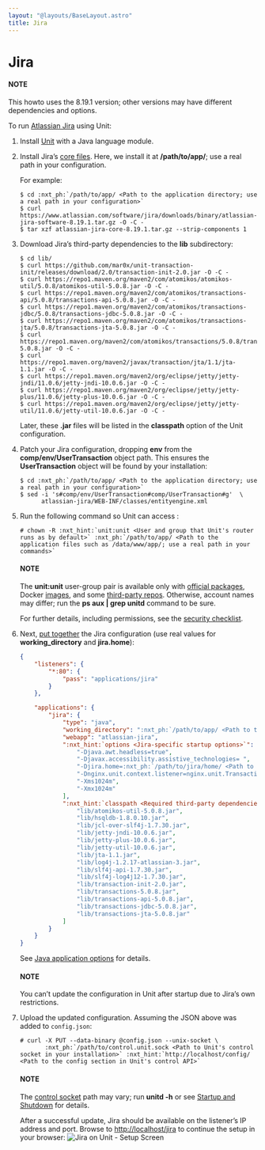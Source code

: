 ```yaml
---
layout: "@layouts/BaseLayout.astro"
title: Jira
---
```

# Jira

#### NOTE
This howto uses the 8.19.1 version; other versions may have different
dependencies and options.

To run [Atlassian Jira](https://www.atlassian.com/software/jira) using Unit:

1. Install [Unit](../installation.md#installation-precomp-pkgs) with a Java language module.
2. Install Jira’s [core files](https://www.atlassian.com/software/jira/update).  Here, we install it at **/path/to/app/**; use
   a real path in your configuration.

   For example:
   ```console
   $ cd :nxt_ph:`/path/to/app/ <Path to the application directory; use a real path in your configuration>`
   $ curl https://www.atlassian.com/software/jira/downloads/binary/atlassian-jira-software-8.19.1.tar.gz -O -C -
   $ tar xzf atlassian-jira-core-8.19.1.tar.gz --strip-components 1
   ```
3. Download Jira’s third-party dependencies to the **lib** subdirectory:
   ```console
   $ cd lib/
   $ curl https://github.com/mar0x/unit-transaction-init/releases/download/2.0/transaction-init-2.0.jar -O -C -
   $ curl https://repo1.maven.org/maven2/com/atomikos/atomikos-util/5.0.8/atomikos-util-5.0.8.jar -O -C -
   $ curl https://repo1.maven.org/maven2/com/atomikos/transactions-api/5.0.8/transactions-api-5.0.8.jar -O -C -
   $ curl https://repo1.maven.org/maven2/com/atomikos/transactions-jdbc/5.0.8/transactions-jdbc-5.0.8.jar -O -C -
   $ curl https://repo1.maven.org/maven2/com/atomikos/transactions-jta/5.0.8/transactions-jta-5.0.8.jar -O -C -
   $ curl https://repo1.maven.org/maven2/com/atomikos/transactions/5.0.8/transactions-5.0.8.jar -O -C -
   $ curl https://repo1.maven.org/maven2/javax/transaction/jta/1.1/jta-1.1.jar -O -C -
   $ curl https://repo1.maven.org/maven2/org/eclipse/jetty/jetty-jndi/11.0.6/jetty-jndi-10.0.6.jar -O -C -
   $ curl https://repo1.maven.org/maven2/org/eclipse/jetty/jetty-plus/11.0.6/jetty-plus-10.0.6.jar -O -C -
   $ curl https://repo1.maven.org/maven2/org/eclipse/jetty/jetty-util/11.0.6/jetty-util-10.0.6.jar -O -C -
   ```

   Later, these **.jar** files will be listed in the **classpath**
   option of the Unit configuration.
4. Patch your Jira configuration, dropping **env** from the
   **comp/env/UserTransaction** object path.  This ensures the
   **UserTransaction** object will be found by your installation:
   ```console
   $ cd :nxt_ph:`/path/to/app/ <Path to the application directory; use a real path in your configuration>`
   $ sed -i 's#comp/env/UserTransaction#comp/UserTransaction#g'  \
         atlassian-jira/WEB-INF/classes/entityengine.xml
   ```
5. Run the following command so Unit can access :
   ```console
   # chown -R :nxt_hint:`unit:unit <User and group that Unit's router runs as by default>` :nxt_ph:`/path/to/app/ <Path to the application files such as /data/www/app/; use a real path in your commands>`
   ```

   #### NOTE
   The **unit:unit** user-group pair is available only with [official
   packages](../installation.md#installation-precomp-pkgs), Docker [images](../installation.md#installation-docker), and some [third-party repos](../installation.md#installation-community-repos).  Otherwise, account names may differ; run
   the **ps aux | grep unitd** command to be sure.

   For further details, including permissions, see the [security checklist](security.md#security-apps).
6. Next, [put together](../configuration.md#configuration-java) the Jira configuration (use
   real values for **working_directory** and **jira.home**):
   ```json
   {
       "listeners": {
           "*:80": {
               "pass": "applications/jira"
           }
       },

       "applications": {
           "jira": {
               "type": "java",
               "working_directory": ":nxt_ph:`/path/to/app/ <Path to the application directory; use a real path in your configuration>`",
               "webapp": "atlassian-jira",
               ":nxt_hint:`options <Jira-specific startup options>`": [
                   "-Djava.awt.headless=true",
                   "-Djavax.accessibility.assistive_technologies= ",
                   "-Djira.home=:nxt_ph:`/path/to/jira/home/ <Path to your Jira home directory; use a real path in your configuration>`",
                   "-Dnginx.unit.context.listener=nginx.unit.TransactionInit",
                   "-Xms1024m",
                   "-Xmx1024m"
               ],
               ":nxt_hint:`classpath <Required third-party dependencies from Step 3>`": [
                   "lib/atomikos-util-5.0.8.jar",
                   "lib/hsqldb-1.8.0.10.jar",
                   "lib/jcl-over-slf4j-1.7.30.jar",
                   "lib/jetty-jndi-10.0.6.jar",
                   "lib/jetty-plus-10.0.6.jar",
                   "lib/jetty-util-10.0.6.jar",
                   "lib/jta-1.1.jar",
                   "lib/log4j-1.2.17-atlassian-3.jar",
                   "lib/slf4j-api-1.7.30.jar",
                   "lib/slf4j-log4j12-1.7.30.jar",
                   "lib/transaction-init-2.0.jar",
                   "lib/transactions-5.0.8.jar",
                   "lib/transactions-api-5.0.8.jar",
                   "lib/transactions-jdbc-5.0.8.jar",
                   "lib/transactions-jta-5.0.8.jar"
               ]
           }
       }
   }
   ```

   See [Java application options](../configuration.md#configuration-java) for details.

   #### NOTE
   You can’t update the configuration in Unit after startup due to Jira’s
   own restrictions.
7. Upload the updated configuration.  Assuming the JSON above was added to
   `config.json`:
   ```console
   # curl -X PUT --data-binary @config.json --unix-socket \
          :nxt_ph:`/path/to/control.unit.sock <Path to Unit's control socket in your installation>` :nxt_hint:`http://localhost/config/ <Path to the config section in Unit's control API>`
   ```

   #### NOTE
   The [control socket](../controlapi.md#configuration-socket) path may vary; run
   **unitd -h** or see [Startup and Shutdown](source.md#source-startup) for details.

   After a successful update, Jira should be available on the listener’s IP
   address and port.  Browse to [http://localhost/jira](http://localhost/jira) to continue the setup in
   your browser:
   ![Jira on Unit - Setup Screen](/jira.png)
